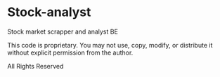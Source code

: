 # Stock-analyst
Stock market scrapper and analyst BE

This code is proprietary. You may not use, copy, modify, or distribute it without explicit permission from the author.

All Rights Reserved
